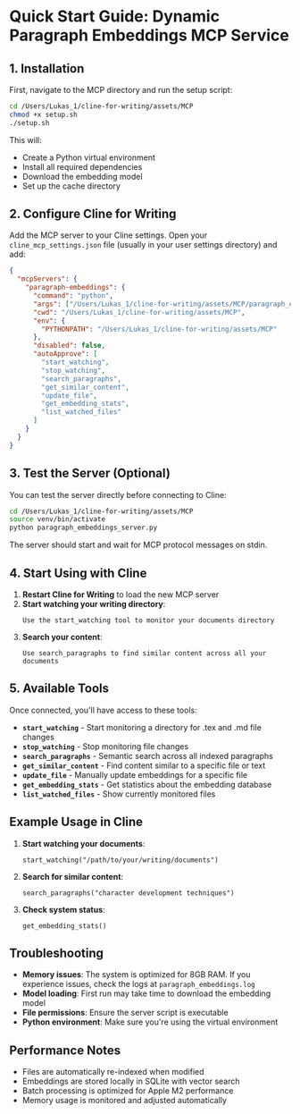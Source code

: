 # Quick Start Guide: Dynamic Paragraph Embeddings MCP Service

## 1. Installation

First, navigate to the MCP directory and run the setup script:

```bash
cd /Users/Lukas_1/cline-for-writing/assets/MCP
chmod +x setup.sh
./setup.sh
```

This will:
- Create a Python virtual environment
- Install all required dependencies
- Download the embedding model
- Set up the cache directory

## 2. Configure Cline for Writing

Add the MCP server to your Cline settings. Open your `cline_mcp_settings.json` file (usually in your user settings directory) and add:

```json
{
  "mcpServers": {
    "paragraph-embeddings": {
      "command": "python",
      "args": ["/Users/Lukas_1/cline-for-writing/assets/MCP/paragraph_embeddings_server.py"],
      "cwd": "/Users/Lukas_1/cline-for-writing/assets/MCP",
      "env": {
        "PYTHONPATH": "/Users/Lukas_1/cline-for-writing/assets/MCP"
      },
      "disabled": false,
      "autoApprove": [
        "start_watching",
        "stop_watching", 
        "search_paragraphs",
        "get_similar_content",
        "update_file",
        "get_embedding_stats",
        "list_watched_files"
      ]
    }
  }
}
```

## 3. Test the Server (Optional)

You can test the server directly before connecting to Cline:

```bash
cd /Users/Lukas_1/cline-for-writing/assets/MCP
source venv/bin/activate
python paragraph_embeddings_server.py
```

The server should start and wait for MCP protocol messages on stdin.

## 4. Start Using with Cline

1. **Restart Cline for Writing** to load the new MCP server
2. **Start watching your writing directory**:
   ```
   Use the start_watching tool to monitor your documents directory
   ```
3. **Search your content**:
   ```
   Use search_paragraphs to find similar content across all your documents
   ```

## 5. Available Tools

Once connected, you'll have access to these tools:

- **`start_watching`** - Start monitoring a directory for .tex and .md file changes
- **`stop_watching`** - Stop monitoring file changes  
- **`search_paragraphs`** - Semantic search across all indexed paragraphs
- **`get_similar_content`** - Find content similar to a specific file or text
- **`update_file`** - Manually update embeddings for a specific file
- **`get_embedding_stats`** - Get statistics about the embedding database
- **`list_watched_files`** - Show currently monitored files

## Example Usage in Cline

1. **Start watching your documents**:
   ```
   start_watching("/path/to/your/writing/documents")
   ```

2. **Search for similar content**:
   ```
   search_paragraphs("character development techniques")
   ```

3. **Check system status**:
   ```
   get_embedding_stats()
   ```

## Troubleshooting

- **Memory issues**: The system is optimized for 8GB RAM. If you experience issues, check the logs at `paragraph_embeddings.log`
- **Model loading**: First run may take time to download the embedding model
- **File permissions**: Ensure the server script is executable
- **Python environment**: Make sure you're using the virtual environment

## Performance Notes

- Files are automatically re-indexed when modified
- Embeddings are stored locally in SQLite with vector search
- Batch processing is optimized for Apple M2 performance
- Memory usage is monitored and adjusted automatically
